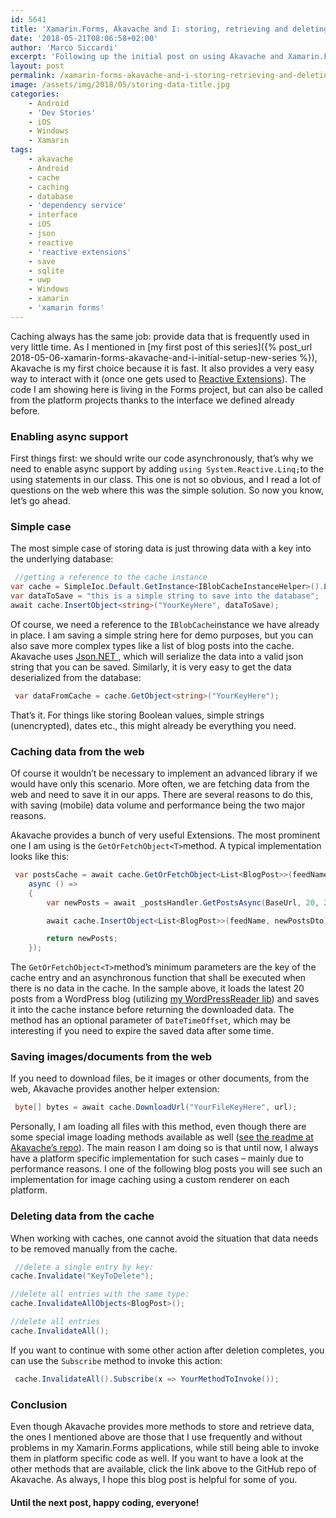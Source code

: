 ```yaml
---
id: 5641
title: 'Xamarin.Forms, Akavache and I: storing, retrieving and deleting data'
date: '2018-05-21T08:06:58+02:00'
author: 'Marco Siccardi'
excerpt: 'Following up the initial post on using Akavache and Xamarin.Forms together, I will show you some typical methods for storing, retrieving and deleting data from the cache instance we implemented in the first post of this series.'
layout: post
permalink: /xamarin-forms-akavache-and-i-storing-retrieving-and-deleting-data/
image: /assets/img/2018/05/storing-data-title.jpg
categories:
    - Android
    - 'Dev Stories'
    - iOS
    - Windows
    - Xamarin
tags:
    - akavache
    - Android
    - cache
    - caching
    - database
    - 'dependency service'
    - interface
    - iOS
    - json
    - reactive
    - 'reactive extensions'
    - save
    - sqlite
    - uwp
    - Windows
    - xamarin
    - 'xamarin forms'
---
```


Caching always has the same job: provide data that is frequently used in very little time. As I mentioned in [my first post of this series]({% post_url 2018-05-06-xamarin-forms-akavache-and-i-initial-setup-new-series %}), Akavache is my first choice because it is fast. It also provides a very easy way to interact with it (once one gets used to [Reactive Extensions](https://introtorx.com/)). The code I am showing here is living in the Forms project, but can also be called from the platform projects thanks to the interface we defined already before.

### Enabling async support

First things first: we should write our code asynchronously, that’s why we need to enable async support by adding `using System.Reactive.Linq;`to the using statements in our class. This one is not so obvious, and I read a lot of questions on the web where this was the simple solution. So now you know, let’s go ahead.

### Simple case

The most simple case of storing data is just throwing data with a key into the underlying database:

``` csharp
 //getting a reference to the cache instance
var cache = SimpleIoc.Default.GetInstance<IBlobCacheInstanceHelper>().LocalMachineCache;
var dataToSave = "this is a simple string to save into the database";
await cache.InsertObject<string>("YourKeyHere", dataToSave);
```
 
Of course, we need a reference to the `IBlobCache`instance we have already in place. I am saving a simple string here for demo purposes, but you can also save more complex types like a list of blog posts into the cache. Akavache uses [Json.NET ,](https://www.newtonsoft.com/json) which will serialize the data into a valid json string that you can be saved. Similarly, it is very easy to get the data deserialized from the database:

``` csharp
 var dataFromCache = cache.GetObject<string>("YourKeyHere");
```
 
That’s it. For things like storing Boolean values, simple strings (unencrypted), dates etc., this might already be everything you need.

### Caching data from the web

Of course it wouldn’t be necessary to implement an advanced library if we would have only this scenario. More often, we are fetching data from the web and need to save it in our apps. There are several reasons to do this, with saving (mobile) data volume and performance being the two major reasons.

Akavache provides a bunch of very useful Extensions. The most prominent one I am using is the `GetOrFetchObject<T>`method. A typical implementation looks like this:

``` csharp
 var postsCache = await cache.GetOrFetchObject<List<BlogPost>>(feedName,
    async () =>
    {
        var newPosts = await _postsHandler.GetPostsAsync(BaseUrl, 20, 20, 1, feedName.ToCategoryId()).ConfigureAwait(false);

        await cache.InsertObject<List<BlogPost>>(feedName, newPostsDto);

        return newPosts;
    });
```
 
The `GetOrFetchObject<T>`method’s minimum parameters are the key of the cache entry and an asynchronous function that shall be executed when there is no data in the cache. In the sample above, it loads the latest 20 posts from a WordPress blog (utilizing [my WordPressReader lib](https://github.com/MSiccDev/WordPressReaderStd)) and saves it into the cache instance before returning the downloaded data. The method has an optional parameter of `DateTimeOffset`, which may be interesting if you need to expire the saved data after some time.

### Saving images/documents from the web

If you need to download files, be it images or other documents, from the web, Akavache provides another helper extension:

``` csharp
 byte[] bytes = await cache.DownloadUrl("YourFileKeyHere", url);
```
 
Personally, I am loading all files with this method, even though there are some special image loading methods available as well ([see the readme at Akavache’s repo](https://github.com/reactiveui/Akavache)). The main reason I am doing so is that until now, I always have a platform specific implementation for such cases – mainly due to performance reasons. I one of the following blog posts you will see such an implementation for image caching using a custom renderer on each platform.

### Deleting data from the cache

When working with caches, one cannot avoid the situation that data needs to be removed manually from the cache.

``` csharp
 //delete a single entry by key:
cache.Invalidate("KeyToDelete");

//delete all entries with the same type:
cache.InvalidateAllObjects<BlogPost>();

//delete all entries
cache.InvalidateAll();
```
 
If you want to continue with some other action after deletion completes, you can use the `Subscribe` method to invoke this action:

``` csharp
 cache.InvalidateAll().Subscribe(x => YourMethodToInvoke());
```
 
### Conclusion

Even though Akavache provides more methods to store and retrieve data, the ones I mentioned above are those that I use frequently and without problems in my Xamarin.Forms applications, while still being able to invoke them in platform specific code as well. If you want to have a look at the other methods that are available, click the link above to the GitHub repo of Akavache. As always, I hope this blog post is helpful for some of you.

#### Until the next post, happy coding, everyone!